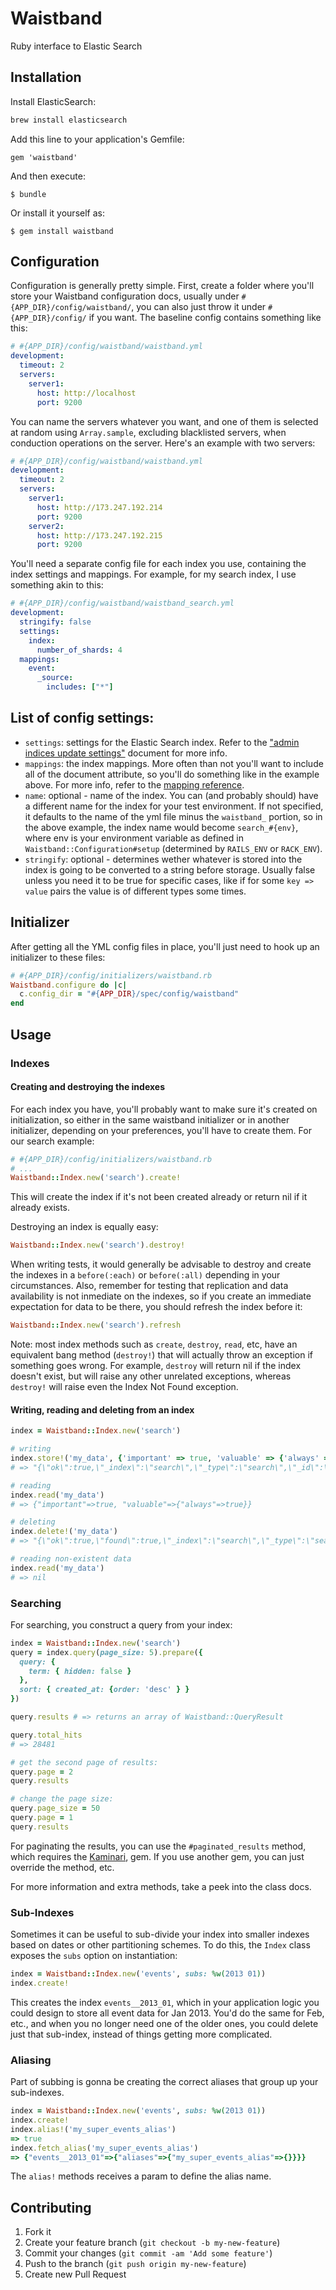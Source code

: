 # Waistband

Ruby interface to Elastic Search

## Installation

Install ElasticSearch:

```bash
brew install elasticsearch
```

Add this line to your application's Gemfile:

    gem 'waistband'

And then execute:

    $ bundle

Or install it yourself as:

    $ gem install waistband

## Configuration

Configuration is generally pretty simple.  First, create a folder where you'll store your Waistband configuration docs, usually under `#{APP_DIR}/config/waistband/`, you can also just throw it under `#{APP_DIR}/config/` if you want.  The baseline config contains something like this:

```yml
# #{APP_DIR}/config/waistband/waistband.yml
development:
  timeout: 2
  servers:
    server1:
      host: http://localhost
      port: 9200
```

You can name the servers whatever you want, and one of them is selected at random using `Array.sample`, excluding blacklisted servers, when conduction operations on the server.  Here's an example with two servers:

```yml
# #{APP_DIR}/config/waistband/waistband.yml
development:
  timeout: 2
  servers:
    server1:
      host: http://173.247.192.214
      port: 9200
    server2:
      host: http://173.247.192.215
      port: 9200
```

You'll need a separate config file for each index you use, containing the index settings and mappings.  For example, for my search index, I use something akin to this:

```yml
# #{APP_DIR}/config/waistband/waistband_search.yml
development:
  stringify: false
  settings:
    index:
      number_of_shards: 4
  mappings:
    event:
      _source:
        includes: ["*"]
```

## List of config settings:

* `settings`: settings for the Elastic Search index.  Refer to the ["admin indices update settings"](http://www.elasticsearch.org/guide/reference/api/admin-indices-update-settings/) document for more info.
* `mappings`: the index mappings.  More often than not you'll want to include all of the document attribute, so you'll do something like in the example above.  For more info, refer to the [mapping reference]("http://www.elasticsearch.org/guide/reference/mapping/").
* `name`: optional - name of the index.  You can (and probably should) have a different name for the index for your test environment.  If not specified, it defaults to the name of the yml file minus the `waistband_` portion, so in the above example, the index name would become `search_#{env}`, where env is your environment variable as defined in `Waistband::Configuration#setup` (determined by `RAILS_ENV` or `RACK_ENV`).
* `stringify`: optional - determines wether whatever is stored into the index is going to be converted to a string before storage.  Usually false unless you need it to be true for specific cases, like if for some `key => value` pairs the value is of different types some times.

## Initializer

After getting all the YML config files in place, you'll just need to hook up an initializer to these files:

```ruby
# #{APP_DIR}/config/initializers/waistband.rb
Waistband.configure do |c|
  c.config_dir = "#{APP_DIR}/spec/config/waistband"
end
```

## Usage

### Indexes


#### Creating and destroying the indexes

For each index you have, you'll probably want to make sure it's created on initialization, so either in the same waistband initializer or in another initializer, depending on your preferences, you'll have to create them.  For our search example:

```ruby
# #{APP_DIR}/config/initializers/waistband.rb
# ...
Waistband::Index.new('search').create!
```

This will create the index if it's not been created already or return nil if it already exists.

Destroying an index is equally easy:

```ruby
Waistband::Index.new('search').destroy!
```

When writing tests, it would generally be advisable to destroy and create the indexes in a `before(:each)` or `before(:all)` depending in your circumstances.  Also, remember for testing that replication and data availability is not inmediate on the indexes, so if you create an immediate expectation for data to be there, you should refresh the index before it:

```ruby
Waistband::Index.new('search').refresh
```

Note: most index methods such as `create`, `destroy`, `read`, etc, have an equivalent bang method (`destroy!`) that will actually throw an exception if something goes wrong.  For example, `destroy` will return nil if the index doesn't exist, but will raise any other unrelated exceptions, whereas `destroy!` will raise even the Index Not Found exception.

#### Writing, reading and deleting from an index

```ruby
index = Waistband::Index.new('search')

# writing
index.store!('my_data', {'important' => true, 'valuable' => {'always' => true}})
# => "{\"ok\":true,\"_index\":\"search\",\"_type\":\"search\",\"_id\":\"my_data\",\"_version\":1}"

# reading
index.read('my_data')
# => {"important"=>true, "valuable"=>{"always"=>true}}

# deleting
index.delete!('my_data')
# => "{\"ok\":true,\"found\":true,\"_index\":\"search\",\"_type\":\"search\",\"_id\":\"my_data\",\"_version\":2}"

# reading non-existent data
index.read('my_data')
# => nil
```

### Searching

For searching, you construct a query from your index:

```ruby
index = Waistband::Index.new('search')
query = index.query(page_size: 5).prepare({
  query: {
    term: { hidden: false }
  },
  sort: { created_at: {order: 'desc' } }
})

query.results # => returns an array of Waistband::QueryResult

query.total_hits
# => 28481

# get the second page of results:
query.page = 2
query.results

# change the page size:
query.page_size = 50
query.page = 1
query.results
```

For paginating the results, you can use the `#paginated_results` method, which requires the [Kaminari](https://github.com/amatsuda/kaminari), gem.  If you use another gem, you can just override the method, etc.

For more information and extra methods, take a peek into the class docs.

### Sub-Indexes

Sometimes it can be useful to sub-divide your index into smaller indexes based on dates or other partitioning schemes.  To do this, the `Index` class exposes the `subs` option on instantiation:

```ruby
index = Waistband::Index.new('events', subs: %w(2013 01))
index.create!
```

This creates the index `events__2013_01`, which in your application logic you could design to store all event data for Jan 2013.  You'd do the same for Feb, etc., and when you no longer need one of the older ones, you could delete just that sub-index, instead of things getting more complicated.

### Aliasing

Part of subbing is gonna be creating the correct aliases that group up your sub-indexes.

```ruby
index = Waistband::Index.new('events', subs: %w(2013 01))
index.create!
index.alias!('my_super_events_alias')
=> true
index.fetch_alias('my_super_events_alias')
=> {"events__2013_01"=>{"aliases"=>{"my_super_events_alias"=>{}}}}
```

The `alias!` methods receives a param to define the alias name.

## Contributing

1. Fork it
2. Create your feature branch (`git checkout -b my-new-feature`)
3. Commit your changes (`git commit -am 'Add some feature'`)
4. Push to the branch (`git push origin my-new-feature`)
5. Create new Pull Request
